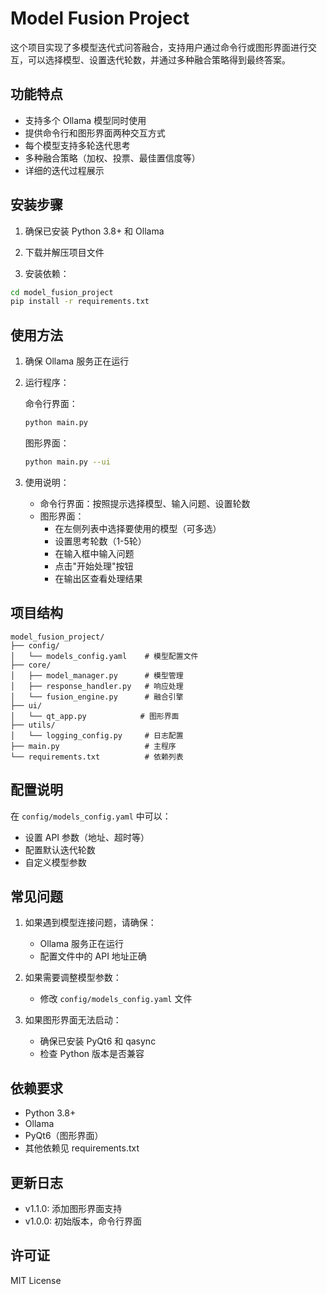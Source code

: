# Model Fusion Project

这个项目实现了多模型迭代式问答融合，支持用户通过命令行或图形界面进行交互，可以选择模型、设置迭代轮数，并通过多种融合策略得到最终答案。

## 功能特点

- 支持多个 Ollama 模型同时使用
- 提供命令行和图形界面两种交互方式
- 每个模型支持多轮迭代思考
- 多种融合策略（加权、投票、最佳置信度等）
- 详细的迭代过程展示

## 安装步骤

1. 确保已安装 Python 3.8+ 和 Ollama

2. 下载并解压项目文件

3. 安装依赖：
```bash
cd model_fusion_project
pip install -r requirements.txt
```

## 使用方法

1. 确保 Ollama 服务正在运行

2. 运行程序：

   命令行界面：
   ```bash
   python main.py
   ```

   图形界面：
   ```bash
   python main.py --ui
   ```

3. 使用说明：
   - 命令行界面：按照提示选择模型、输入问题、设置轮数
   - 图形界面：
     - 在左侧列表中选择要使用的模型（可多选）
     - 设置思考轮数（1-5轮）
     - 在输入框中输入问题
     - 点击"开始处理"按钮
     - 在输出区查看处理结果

## 项目结构

```
model_fusion_project/
├── config/
│   └── models_config.yaml    # 模型配置文件
├── core/
│   ├── model_manager.py      # 模型管理
│   ├── response_handler.py   # 响应处理
│   └── fusion_engine.py      # 融合引擎
├── ui/
│   └── qt_app.py            # 图形界面
├── utils/
│   └── logging_config.py     # 日志配置
├── main.py                   # 主程序
└── requirements.txt          # 依赖列表
```

## 配置说明

在 `config/models_config.yaml` 中可以：
- 设置 API 参数（地址、超时等）
- 配置默认迭代轮数
- 自定义模型参数

## 常见问题

1. 如果遇到模型连接问题，请确保：
   - Ollama 服务正在运行
   - 配置文件中的 API 地址正确

2. 如果需要调整模型参数：
   - 修改 `config/models_config.yaml` 文件

3. 如果图形界面无法启动：
   - 确保已安装 PyQt6 和 qasync
   - 检查 Python 版本是否兼容

## 依赖要求

- Python 3.8+
- Ollama
- PyQt6（图形界面）
- 其他依赖见 requirements.txt

## 更新日志

- v1.1.0: 添加图形界面支持
- v1.0.0: 初始版本，命令行界面

## 许可证

MIT License